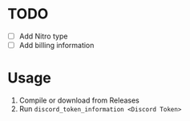 # TODO
- [ ] Add Nitro type
- [ ] Add billing information 

# Usage
1. Compile or download from Releases
2. Run `discord_token_information <Discord Token>`
